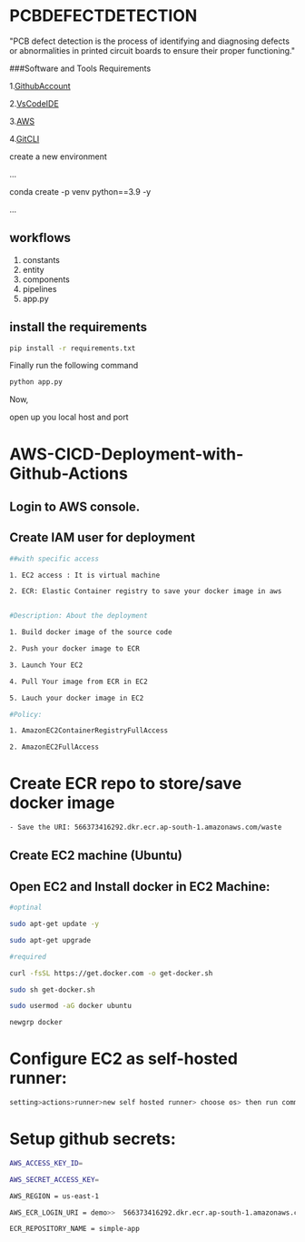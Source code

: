 # PCBDEFECTDETECTION
"PCB defect detection is the process of identifying and diagnosing defects or abnormalities in printed circuit boards to ensure their proper functioning."

###Software and Tools Requirements

  1.[GithubAccount](https://github.com/)

  2.[VsCodeIDE](https://code.visualstudio.com/)

  3.[AWS](https://aws.amazon.com/)
  
  4.[GitCLI](https://git-scm.com/)


create a new environment

...

conda create -p venv python==3.9 -y

...

## workflows

1. constants
2. entity
3. components
4. pipelines
5. app.py


## install the requirements
```bash
pip install -r requirements.txt
``````
Finally run the following command

```bash
python app.py
``````
Now,

open up you local host and port

# AWS-CICD-Deployment-with-Github-Actions
##  Login to AWS console.
##  Create IAM user for deployment
```bash
##with specific access

1. EC2 access : It is virtual machine

2. ECR: Elastic Container registry to save your docker image in aws


#Description: About the deployment

1. Build docker image of the source code

2. Push your docker image to ECR

3. Launch Your EC2 

4. Pull Your image from ECR in EC2

5. Lauch your docker image in EC2

#Policy:

1. AmazonEC2ContainerRegistryFullAccess

2. AmazonEC2FullAccess
``````

# Create ECR repo to store/save docker image
```bash
- Save the URI: 566373416292.dkr.ecr.ap-south-1.amazonaws.com/waste
``````
## Create EC2 machine (Ubuntu)
## Open EC2 and Install docker in EC2 Machine:
```bash
#optinal

sudo apt-get update -y

sudo apt-get upgrade

#required

curl -fsSL https://get.docker.com -o get-docker.sh

sudo sh get-docker.sh

sudo usermod -aG docker ubuntu

newgrp docker
``````

# Configure EC2 as self-hosted runner:
```bash
setting>actions>runner>new self hosted runner> choose os> then run command one by one
``````
# Setup github secrets:
```bash
AWS_ACCESS_KEY_ID=

AWS_SECRET_ACCESS_KEY=

AWS_REGION = us-east-1

AWS_ECR_LOGIN_URI = demo>>  566373416292.dkr.ecr.ap-south-1.amazonaws.com

ECR_REPOSITORY_NAME = simple-app
``````
